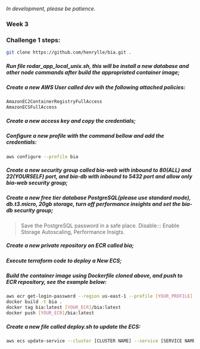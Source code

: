 *In development, please be patience.*

### Week 3

### Challenge 1 steps:

```sh
git clone https://github.com/henrylle/bia.git .
```
##### Run file rodar_app_local_unix.sh, this will be install a new database and other node commands after build the appropriated container image;
##### Create a new AWS User called dev wih the following attached policies:
```sh
AmazonEC2ContainerRegistryFullAccess
AmazonECSFullAccess
```
##### Create a new access key and copy the credentials;
##### Configure a new profile with the command bellow and add the credentials:
```sh
aws configure --profile bia
```
##### Create a new security group called bia-web with inbound to 80(ALL) and 22(YOURSELF) port, and bia-db with inbound to 5432 port and allow only bia-web security group;
##### Create a new free tier database PostgreSQL(please use standard mode), db.t3.micro, 20gb storage, turn off performance insights and set the bia-db security group;
> Save the PostgreSQL password in a safe place.
> Disable::: Enable Storage Autoscaling, Performance Insigts. 
##### Create a new private repository on ECR called bia;
##### Execute terraform code to deploy a New ECS;
##### Build the container image using Dockerfile cloned above, and push to ECR repository, see the example below:
```sh
aws ecr get-login-password --region us-east-1 --profile [YOUR_PROFILE] | docker login --username AWS --password-stdin [YOUR_ECR]
docker build -t bia .
docker tag bia:latest [YOUR_ECR]/bia:latest
docker push [YOUR_ECR]/bia:latest
```

##### Create a new file called deploy.sh to update the ECS:
```sh
aws ecs update-service --cluster [CLUSTER NAME] --service [SERVICE NAME]  --force-new-deployment --profile [YOUR_PROFILE]

```





